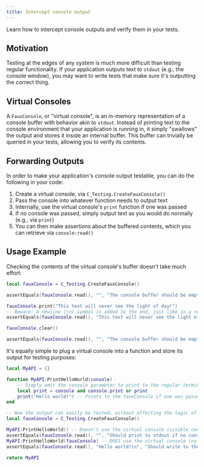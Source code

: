 ```yaml
---
title: Intercept console output
---
```


Learn how to intercept console outputs and verify them in your tests.

## Motivation

Testing at the edges of any system is much more difficult than testing regular functionality. If your application outputs text to ``stdout`` (e.g., the console window), you may want to write tests that make sure it's outputting the correct thing.

## Virtual Consoles

A ``FauxConsole``, or "virtual console", is an in-memory representation of a console buffer with behavior akin to ``stdout``. Instead of printing text to the console environment that your application is running in, it simply "swallows" the output and stores it inside an internal buffer. This buffer can trivially be queried in your tests, allowing you to verify its contents.

## Forwarding Outputs

In order to make your application's console output testable, you can do the following in your code:

1. Create a virtual console, via ``C_Testing.CreateFauxConsole()``
2. Pass the console into whatever function needs to output text
3. Internally, use the virtual console's ``print`` function if one was passed
4. If no console was passed, simply output text as you would do normally (e.g., via ``print``)
5. You can then make assertions about the buffered contents, which you can retrieve via ``console:read()``

## Usage Example

Checking the contents of the virtual console's buffer doesn't take much effort:

```lua title="faux-console-usage-example.lua"
local fauxConsole = C_Testing.CreateFauxConsole()

assertEquals(fauxConsole.read(), "", "The console buffer should be empty before outputting any text")

fauxConsole.print("This text will never see the light of day!")
-- Beware: A newline (\n) symbol is added to the end, just like in a real console!
assertEquals(fauxConsole.read(), "This text will never see the light of day!\n", "The console should buffer all outputs")

fauxConsole.clear()

assertEquals(fauxConsole.read(), "", "The console buffer should be empty after it was cleared")
```

It's equally simple to plug a virtual console into a function and store its output for testing purposes:

```lua title="faux-console-injection-example.lua"
local MyAPI = {}

function MyAPI:PrintHelloWorld(console)
	-- Simply omit the console parameter to print to the regular terminal window instead
	local print = console and console.print or print
	print("Hello world!") -- Prints to the fauxConsole if one was passed, and stdout otherwise
end

-- Now the output can easily be tested, without affecting the logic of your program
local fauxConsole = C_Testing.CreateFauxConsole()

MyAPI:PrintHelloWorld() -- Doesn't use the virtual console (visible console output WILL occur)
assertEquals(fauxConsole.read(), "", "Should print to stdout if no console parameter was passed")
MyAPI:PrintHelloWorld(fauxConsole) -- DOES use the virtual console (no visible console output will occur)
assertEquals(fauxConsole.read(), "Hello world!\n", "Should write to the buffer if a console parameter was passed")

return MyAPI
```
